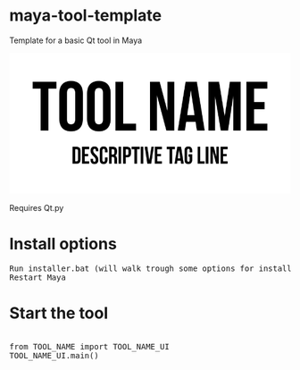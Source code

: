 # maya-tool-template
Template for a basic Qt tool in Maya

![tool header image](docs/header_image.png)

Requires Qt.py


# Install options

<pre>
Run installer.bat (will walk trough some options for install)
Restart Maya
</pre>

# Start the tool
<pre>

from TOOL_NAME import TOOL_NAME_UI
TOOL_NAME_UI.main()

</pre>
